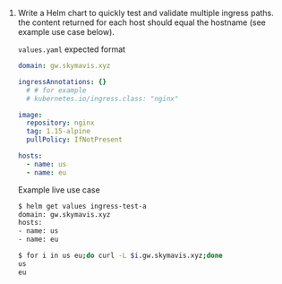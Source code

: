 1. Write a Helm chart to quickly test and validate multiple ingress paths. the content returned for each host should equal the hostname (see example use case below).

   `values.yaml` expected format
   
   ```yaml
   domain: gw.skymavis.xyz

   ingressAnnotations: {}
     # # for example 
     # kubernetes.io/ingress.class: "nginx"    

   image:
     repository: nginx
     tag: 1.15-alpine
     pullPolicy: IfNotPresent

   hosts:
     - name: us
     - name: eu
   ```

   Example live use case
   
   ```bash
   $ helm get values ingress-test-a
   domain: gw.skymavis.xyz
   hosts:
   - name: us
   - name: eu

   $ for i in us eu;do curl -L $i.gw.skymavis.xyz;done
   us
   eu
   ```